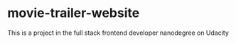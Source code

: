 # movie-trailer-website
This is a project in the full stack frontend developer nanodegree on Udacity
